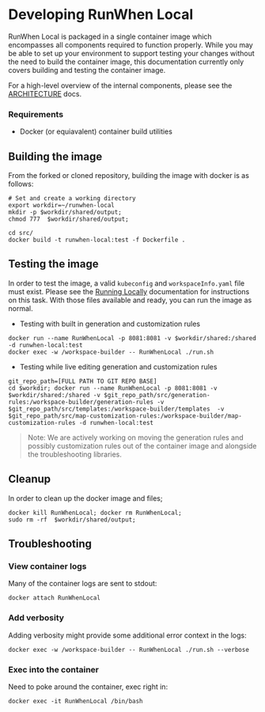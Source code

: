 # Developing RunWhen Local
RunWhen Local is packaged in a single container image which encompasses all components required to function properly. While you may be able to set up your environment to support testing your changes without the need to build the container image, this documentation currently only covers building and testing the container image. 

For a high-level overview of the internal components, please see the [ARCHITECTURE](./ARCHITECTURE.md) docs. 

### Requirements
- Docker (or equiavalent) container build utilities 

## Building the image
From the forked or cloned repository, building the image with docker is as follows: 

```
# Set and create a working directory
export workdir=~/runwhen-local
mkdir -p $workdir/shared/output;
chmod 777  $workdir/shared/output;

cd src/
docker build -t runwhen-local:test -f Dockerfile .
```

## Testing the image
In order to test the image, a valid `kubeconfig` and `workspaceInfo.yaml` file must exist. Please see the [Running Locally](https://docs.runwhen.com/public/runwhen-local/getting-started/running-locally) documentation for instructions on this task. 
With those files available and ready, you can run the image as normal. 

- Testing with built in generation and customization rules
```
docker run --name RunWhenLocal -p 8081:8081 -v $workdir/shared:/shared -d runwhen-local:test
docker exec -w /workspace-builder -- RunWhenLocal ./run.sh
```

- Testing while live editing generation and customization rules
```
git_repo_path=[FULL PATH TO GIT REPO BASE]
cd $workdir; docker run --name RunWhenLocal -p 8081:8081 -v $workdir/shared:/shared -v $git_repo_path/src/generation-rules:/workspace-builder/generation-rules -v $git_repo_path/src/templates:/workspace-builder/templates  -v $git_repo_path/src/map-customization-rules:/workspace-builder/map-customization-rules -d runwhen-local:test 
```
> Note: We are actively working on moving the generation rules and possibly customization rules out of the container image and alongside the troubleshooting libraries. 


## Cleanup
In order to clean up the docker image and files; 

```
docker kill RunWhenLocal; docker rm RunWhenLocal;  
sudo rm -rf  $workdir/shared/output;
```

## Troubleshooting

### View container logs
Many of the container logs are sent to stdout: 
```
docker attach RunWhenLocal
```

### Add verbosity
Adding verbosity might provide some additional error context in the logs: 

```
docker exec -w /workspace-builder -- RunWhenLocal ./run.sh --verbose
```

### Exec into the container
Need to poke around the container, exec right in: 

```
docker exec -it RunWhenLocal /bin/bash
```